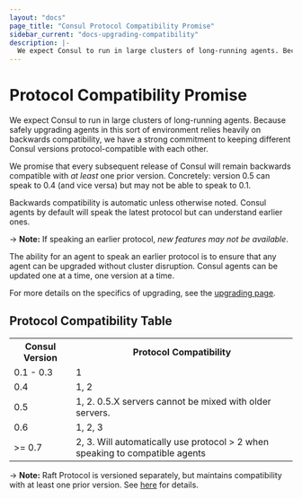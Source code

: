 ```yaml
---
layout: "docs"
page_title: "Consul Protocol Compatibility Promise"
sidebar_current: "docs-upgrading-compatibility"
description: |-
  We expect Consul to run in large clusters of long-running agents. Because safely upgrading agents in this sort of environment relies heavily on backwards compatibility, we have a strong commitment to keeping different Consul versions protocol-compatible with each other.
---
```


# Protocol Compatibility Promise

We expect Consul to run in large clusters of long-running agents. Because
safely upgrading agents in this sort of environment relies heavily on backwards
compatibility, we have a strong commitment to keeping different Consul
versions protocol-compatible with each other.

We promise that every subsequent release of Consul will remain backwards
compatible with _at least_ one prior version. Concretely: version 0.5 can
speak to 0.4 (and vice versa) but may not be able to speak to 0.1.

Backwards compatibility is automatic unless otherwise noted. Consul agents by
default will speak the latest protocol but can understand earlier ones.

-> **Note:** If speaking an earlier protocol, _new features may not be available_.

The ability for an agent to speak an earlier protocol is to ensure that any agent
can be upgraded without cluster disruption. Consul agents can be updated one
at a time, one version at a time.

For more details on the specifics of upgrading, see the [upgrading page](/docs/upgrading.html).

## Protocol Compatibility Table

<table class="table table-bordered table-striped">
  <tr>
    <th>Consul Version</th>
    <th>Protocol Compatibility</th>
  </tr>
  <tr>
    <td>0.1 - 0.3</td>
    <td>1</td>
  </tr>
    <td>0.4</td>
    <td>1, 2</td>
  </tr>
  <tr>
    <td>0.5</td>
    <td>1, 2. 0.5.X servers cannot be mixed with older servers.</td>
  </tr>
  <tr>
    <td>0.6</td>
    <td>1, 2, 3</td>
  </tr>
  <tr>
    <td>>= 0.7</td>
    <td>2, 3. Will automatically use protocol > 2 when speaking to compatible agents</td>
  </tr>
</table>

-> **Note:** Raft Protocol is versioned separately, but maintains compatibility with at least one prior version. See [here](https://www.consul.io/docs/upgrade-specific.html#raft-protocol-version-compatibility) for details.

